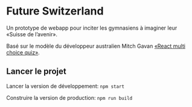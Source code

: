 # Future Switzerland

Un prototype de webapp pour inciter les gymnasiens à imaginer leur «Suisse de l’avenir».

Basé sur le modèle du développeur australien Mitch Gavan [«React multi choice quiz»](https://github.com/mitchgavan/react-multi-choice-quiz).

## Lancer le projet

Lancer la version de développement: `npm start`

Construire la version de production: `npm run build`
